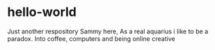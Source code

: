 # hello-world
Just another respository
Sammy here, As a real aquarius i like to be a paradox.
Into coffee, computers and being online creative

